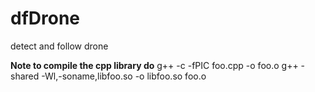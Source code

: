 dfDrone
=======

detect and follow drone

**Note to compile the cpp library do**
g++ -c -fPIC foo.cpp -o foo.o
g++ -shared -Wl,-soname,libfoo.so -o libfoo.so  foo.o

